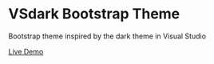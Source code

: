 ﻿# VSdark Bootstrap Theme

Bootstrap theme inspired by the dark theme in Visual Studio

[Live Demo](https://rawgit.com/StrutTower/VSdark-Bootstrap-Theme/1.0.1/demo/index.html)
